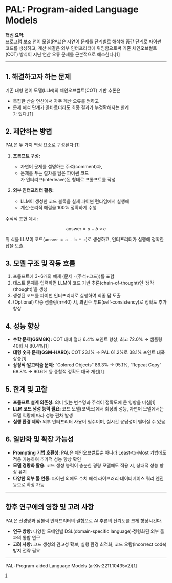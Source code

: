 # PAL: Program-aided Language Models

**핵심 요약:**  
프로그램 보조 언어 모델(PAL)은 자연어 문제를 단계별로 해석해 중간 단계로 파이썬 코드를 생성하고, 계산·해결은 외부 인터프리터에 위임함으로써 기존 체인오브썰트(COT) 방식이 지닌 연산 오류 문제를 근본적으로 해소한다.[1]

***

## 1. 해결하고자 하는 문제  
기존 대형 언어 모델(LLM)의 체인오브썰트(COT) 기반 추론은  
- 복잡한 산술 연산에서 자주 계산 오류를 범하고  
- 문제 해석 단계가 올바르더라도 최종 결과가 부정확해지는 한계  
가 있다.[1]

## 2. 제안하는 방법  
PAL은 두 가지 핵심 요소로 구성된다:[1]

  1. **프롬프트 구성:**  
     - 자연어 문제를 설명하는 주석(comment)과,  
     - 문제를 푸는 절차를 담은 파이썬 코드  
     가 인터리브(interleave)된 형태로 프롬프트를 작성  
     
  2. **외부 인터프리터 활용:**  
     - LLM이 생성한 코드 블록을 실제 파이썬 런타임에서 실행해  
     - 계산·논리적 해결을 100% 정확하게 수행  
     
수식적 표현 예시:  

$$ \text{answer} = a - b \times c $$  

위 식을 LLM이 코드(`answer = a - b * c`)로 생성하고, 인터프리터가 실행해 정확한 답을 도출.

## 3. 모델 구조 및 작동 흐름  
1. 프롬프트에 3~6개의 예제 ⟨문제 · (주석+코드)⟩를 포함  
2. 테스트 문제를 입력하면 LLM이 코드 기반 추론(chain-of-thought)인 ‘생각(thought)’을 생성  
3. 생성된 코드를 파이썬 인터프리터로 실행하여 최종 답 도출  
4. (Optional) 다중 샘플링(n=40) 시, 과반수 투표(self‐consistency)로 정확도 추가 향상  

## 4. 성능 향상  
- **수학 문제(GSM8K):** COT 대비 절대 6.4% 포인트 향상, 최고 72.0% → 샘플링 40회 시 80.4%[1]
- **대형 숫자 문제(GSM-HARD):** COT 23.1% → PAL 61.2%로 38.1% 포인트 대폭 상승[1]
- **상징적·알고리즘 문제:** “Colored Objects” 86.3% → 95.1%, “Repeat Copy” 68.8% → 90.6% 등 종합적 정확도 대폭 개선[1]

## 5. 한계 및 고찰  
- **프롬프트 설계 의존성:** 의미 있는 변수명과 주석이 정확도에 큰 영향을 미침[1]
- **LLM 코드 생성 능력 필요:** 코드 모델(코덱스)에서 최상의 성능, 자연어 모델에서는 모델 역량에 따라 성능 편차 발생  
- **실행 환경 제약:** 외부 인터프리터 사용이 필수이며, 실시간 응답성이 떨어질 수 있음  

## 6. 일반화 및 확장 가능성  
- **Prompting 기법 호환성:** PAL은 체인오브썰트뿐 아니라 Least-to-Most 기법에도 적용 가능하여 추가적 성능 향상 확인  
- **모델 경량화 활용:** 코드 생성 능력이 충분한 경량 모델에도 적용 시, 상대적 성능 향상 유지  
- **다양한 외부 툴 연동:** 파이썬 외에도 수치 해석 라이브러리∙데이터베이스 쿼리 엔진 등으로 확장 가능  

***

## 향후 연구에의 영향 및 고려 사항  
PAL은 신경망과 심볼릭 인터프리터의 결합으로 AI 추론의 신뢰도를 크게 향상시킨다.  
- **연구 방향:** 다양한 도메인별 DSL(domain-specific language)·정형화된 외부 툴과의 통합 연구  
- **고려 사항:** 코드 생성의 견고성 확보, 실행 환경 최적화, 코드 오탐(incorrect code) 방지 전략 필요  

***

 PAL: Program-aided Language Models (arXiv:2211.10435v2)[1]

[1](https://ppl-ai-file-upload.s3.amazonaws.com/web/direct-files/attachments/22370781/34e35c5d-6f3d-474f-adcf-01a1448f4164/2211.10435v2.pdf)
